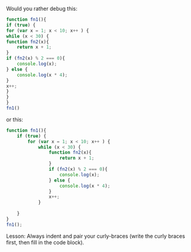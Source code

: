Would you rather debug this: 
```js
function fn1(){
if (true) {
for (var x = 1; x < 10; x++ ) {
while (x < 30) {
function fn2(x){
	return x + 1;
}
if (fn2(x) % 2 === 0){
	console.log(x);
} else {
	console.log(x * 4);
}
x++;
}
}
}
fn1()
```

or this:

```js
function fn1(){
	if (true) {
		for (var x = 1; x < 10; x++ ) {
			while (x < 30) {
				function fn2(x){
					return x + 1;
				}
				if (fn2(x) % 2 === 0){
					console.log(x);
				} else {
					console.log(x * 4);
				}
				x++;
			}
		
	}
}
fn1();
```

Lesson: Always indent and pair your curly-braces (write the curly braces first, then fill in the code block).